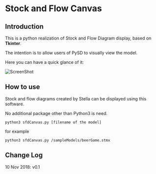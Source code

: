 # Stock and Flow Canvas


## Introduction

This is a python realization of Stock and Flow Diagram display, based on **Tkinter**.

The intention is to allow users of PySD to visually view the model.

Here you can have a quick glance of it:

![ScreenShot](https://github.com/Rutherford1895/SFD_Canvas/blob/master/screenShot_01.png)


## How to use

Stock and flow diagrams created by Stella can be displayed using this software.

No additional package other than Python3 is need.

```
python3 sfdCanvas.py [filename of the model]
```
for example

```
python3 sfdCanvas.py /sampleModels/beerGame.stmx
```
## Change Log

10 Nov 2018: v0.1